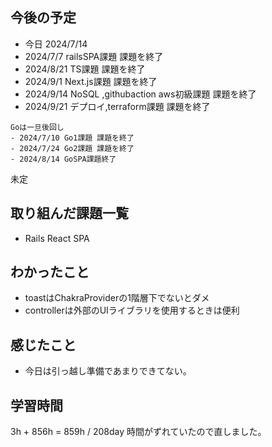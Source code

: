## 今後の予定
- 今日 2024/7/14
- 2024/7/7 railsSPA課題 課題を終了
- 2024/8/21 TS課題 課題を終了
- 2024/9/1 Next.js課題 課題を終了
- 2024/9/14 NoSQL ,githubaction aws初級課題 課題を終了
- 2024/9/21 デプロイ,terraform課題 課題を終了

~~~
Goは一旦後回し
- 2024/7/10 Go1課題 課題を終了
- 2024/7/24 Go2課題 課題を終了
- 2024/8/14 GoSPA課題終了
~~~
未定

## 取り組んだ課題一覧
- Rails React SPA
## わかったこと
- toastはChakraProviderの1階層下でないとダメ
- controllerは外部のUIライブラリを使用するときは便利
## 感じたこと
- 今日は引っ越し準備であまりできてない。
## 学習時間
3h + 856h
= 859h  / 208day
時間がずれていたので直しました。
